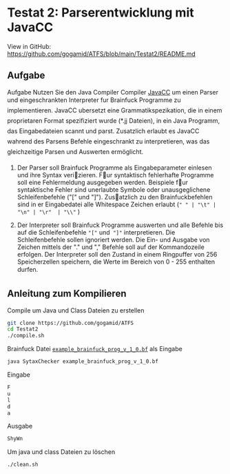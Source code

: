 # Testat 2: Parserentwicklung mit JavaCC
View in GitHub: https://github.com/gogamid/ATFS/blob/main/Testat2/README.md
## Aufgabe 

Aufgabe Nutzen Sie den Java Compiler Compiler [JavaCC](https://javacc.github.io/javacc/) um einen Parser und eingeschrankten
Interpreter fur Brainfuck Programme zu implementieren. JavaCC ubersetzt eine Grammatikspezikation, die in einem proprietaren Format spezifiziert wurde (*.jj Dateien), in ein Java Programm, das Eingabedateien scannt und parst. Zusatzlich erlaubt es JavaCC wahrend des Parsens Befehle eingeschrankt zu interpretieren, was das gleichzeitige Parsen und Auswerten ermöglicht.

1. Der Parser soll Brainfuck Programme als Eingabeparameter einlesen und ihre Syntax verizieren. Fur syntaktisch fehlerhafte Programme
soll eine Fehlermeldung ausgegeben werden. Beispiele fur syntaktische Fehler sind unerlaubte Symbole oder unausgeglichene
Schleifenbefehle ("[" und "]"). Zusatzlich zu den Brainfuckbefehlen sind in er Eingabedatei alle Whitespace Zeichen erlaubt (`" " | "\t" | "\n" | "\r"  | "\\"` )

2. Der Interpreter soll Brainfuck Programme auswerten und alle Befehle bis auf die Schleifenbefehle `"["` und` "]"` interpretieren. Die Schleifenbefehle sollen ignoriert werden. Die Ein- und Ausgabe von Zeichen mittels der "." und "," Befehle soll auf der Kommandozeile erfolgen. Der Interpreter soll den Zustand in einem Ringpuffer von 256 Speicherzellen speichern, die Werte im Bereich von 0 - 255 enthalten durfen.

## Anleitung zum Kompilieren

Compile um Java und Class Dateien zu erstellen

```bash
git clone https://github.com/gogamid/ATFS
cd Testat2
./compile.sh
```

Brainfuck Datei [`example_brainfuck_prog_v_1_0.bf`](./example_brainfuck_prog_v_1_0.bf) als Eingabe

```bash
java SytaxChecker example_brainfuck_prog_v_1_0.bf
```

Eingabe

```bash
F
u
l
d
a
```

Ausgabe
```bash
ShyWn
```

Um java und class Dateien zu löschen
```bash
./clean.sh
```
